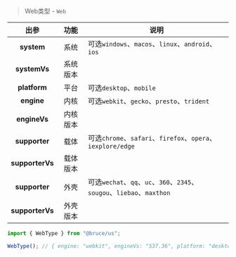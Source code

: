 > Web类型 - `Web`

出参|功能|说明
:-:|:-:|-
**system**|系统|可选`windows`、`macos`、`linux`、`android`、`ios`
**systemVs**|系统版本
**platform**|平台|可选`desktop`、`mobile`
**engine**|内核|可选`webkit`、`gecko`、`presto`、`trident`
**engineVs**|内核版本
**supporter**|载体|可选`chrome`、`safari`、`firefox`、`opera`、`iexplore/edge`
**supporterVs**|载体版本
**supporter**|外壳|可选`wechat`、`qq`、`uc`、`360`、`2345`、`sougou`、`liebao`、`maxthon`
**supporterVs**|外壳版本

```js
import { WebType } from "@bruce/us";

WebType(); // { engine: "webkit", engineVs: "537.36", platform: "desktop", supporter: "chrome", supporterVs: "78.0.3904.108", system: "macos", systemVs: "10.14.6" }
```
